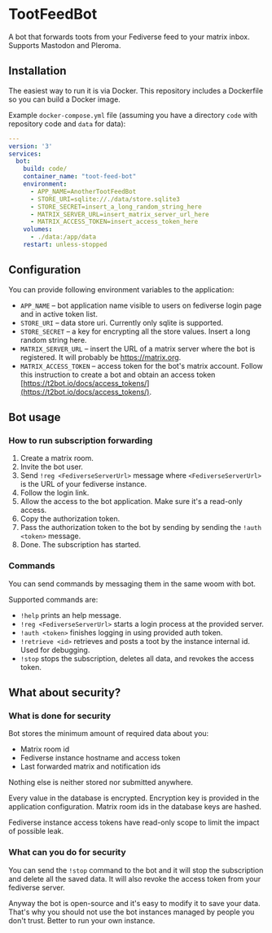 # TootFeedBot

A bot that forwards toots from your Fediverse feed to your matrix inbox. Supports Mastodon and Pleroma.

## Installation

The easiest way to run it is via Docker. This repository includes a Dockerfile so you can build a Docker image.

Example `docker-compose.yml` file (assuming you have a directory `code` with repository code and `data` for data):

```yaml
---
version: '3'
services:
  bot:
    build: code/
    container_name: "toot-feed-bot"
    environment:
      - APP_NAME=AnotherTootFeedBot
      - STORE_URI=sqlite://./data/store.sqlite3
      - STORE_SECRET=insert_a_long_random_string_here
      - MATRIX_SERVER_URL=insert_matrix_server_url_here
      - MATRIX_ACCESS_TOKEN=insert_access_token_here
    volumes:
      - ./data:/app/data
    restart: unless-stopped
```

## Configuration

You can provide following environment variables to the application:

* `APP_NAME` – bot application name visible to users on fediverse login page and in active token list.
* `STORE_URI` – data store uri. Currently only sqlite is supported.
* `STORE_SECRET` – a key for encrypting all the store values. Insert a long random string here.
* `MATRIX_SERVER_URL` – insert the URL of a matrix server where the bot is registered. It will probably be https://matrix.org.
* `MATRIX_ACCESS_TOKEN` – access token for the bot's matrix account. Follow this instruction to create a bot and obtain an access token [https://t2bot.io/docs/access_tokens/](https://t2bot.io/docs/access_tokens/).

## Bot usage

### How to run subscription forwarding

1. Create a matrix room.
2. Invite the bot user.
3. Send `!reg <FediverseServerUrl>` message where `<FediverseServerUrl>` is the URL of your fediverse instance.
4. Follow the login link.
5. Allow the access to the bot application. Make sure it's a read-only access.
6. Copy the authorization token.
7. Pass the authorization token to the bot by sending by sending the `!auth <token>` message.
8. Done. The subscription has started.

### Commands

You can send commands by messaging them in the same woom with bot.

Supported commands are:

* `!help` prints an help message.
* `!reg <FediverseServerUrl>` starts a login process at the provided server.
* `!auth <token>` finishes logging in using provided auth token.
* `!retrieve <id>` retrieves and posts a toot by the instance internal id. Used for debugging.
* `!stop` stops the subscription, deletes all data, and revokes the access token.

## What about security?

### What is done for security

Bot stores the minimum amount of required data about you:

* Matrix room id
* Fediverse instance hostname and access token
* Last forwarded matrix and notification ids

Nothing else is neither stored nor submitted anywhere.

Every value in the database is encrypted. Encryption key is provided in the application configuration. Matrix room ids in the database keys are hashed.

Fediverse instance access tokens have read-only scope to limit the impact of possible leak.

### What can you do for security

You can send the `!stop` command to the bot and it will stop the subscription and delete all the saved data. It will also revoke the access token from your fediverse server.

Anyway the bot is open-source and it's easy to modify it to save your data. That's why you should not use the bot instances managed by people you don't trust. Better to run your own instance.
